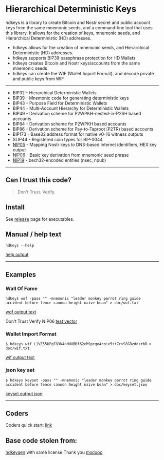Hierarchical Deterministic Keys
===============================

hdkeys is a library to create Bitcoin and Nostr secret and public account keys from the same mnemonic seeds, and a command-line tool that uses this library. It allows for the creation of keys, mnemonic seeds, and Hierarchical Deterministic (HD) addresses.

- hdkeys allows for the creation of mnemonic seeds, and Hierarchical Deterministic (HD) addresses.
- hdkeys supports BIP39 passphrase protection for HD Wallets
- hdkeys creates Bitcoin and Nostr keys/accounts from the same mnemonic seeds
- hdkeys can create the WIF (Wallet Import Format), and decode private and public keys from WIF
___________

*   BIP32 - Hierarchical Deterministic Wallets
*   BIP39 - Mnemonic code for generating deterministic keys
*   BIP43 - Purpose Field for Deterministic Wallets
*   BIP44 - Multi-Account Hierarchy for Deterministic Wallets
*   BIP49 - Derivation scheme for P2WPKH-nested-in-P2SH based accounts
*   BIP84 - Derivation scheme for P2WPKH based accounts
*   BIP86 - Derivation scheme for Pay-to-Taproot (P2TR) based accounts
*   BIP173 - Base32 address format for native v0-16 witness outputs
*   SLIP44 - Registered coin types for BIP-0044
*   [NIP05](https://nostr-nips.com/nip-05) - Mapping Nostr keys to DNS-based internet identifiers, HEX key output
*   [NIP06](https://nostr-nips.com/nip-06) - Basic key derivation from mnemonic seed phrase
*   [NIP19](https://nostr-nips.com/nip-19) - bech32-encoded entities (nsec, npub)
___________

Can I trust this code?
----------------------

> Don't Trust. Verify.

Install
-------

See [release](https://github.com/gotamer/hdkeys/releases) page for executables.


Manual / help text
------------------

    hdkeys --help

[help output](https://github.com/gotamer/hdkeys/tree/master/doc/help.txt)

____________
Examples
--------

### Wall Of Fame

    hdkeys wof -pass "" -mnemonic "leader monkey parrot ring guide accident before fence cannon height naive bean" > doc/wof.txt

[wof output text](https://github.com/gotamer/hdkeys/tree/master/doc/wof.txt)

Don't Trust Verify NIP06 [test vector](https://nostr-nips.com/nip-06#test-vectors)

### Wallet Import Format
    $ hdkeys wif L1VZ55UPgF83k4ndU8BBf62eM9prgo4coie5ttZrvS8GBzddzrhD > doc/wif.txt

[wif output text](https://github.com/gotamer/hdkeys/tree/master/doc/wif.txt)


### json key set
    $ hdkeys keyset -pass "" -mnemonic "leader monkey parrot ring guide accident before fence cannon height naive bean" > doc/keyset.json

[keyset output json](https://github.com/gotamer/hdkeys/tree/master/doc/keyset.json)

___________

Coders
------
Coders quick start: [link](https://github.com/gotamer/hdkeys/tree/master/doc/coders.md)

Base code stolen from:
----------------------

[hdkeygen](https://github.com/modood/hdkeygen) with same license Thank you [modood](https://github.com/modood)
